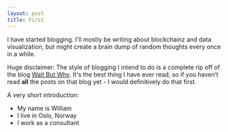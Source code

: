 ```yaml
---
layout: post
title: First
---
```


I have started blogging. <!--more--> I'll mostly be writing about blockchainz and data visualization, but might create a brain dump of random thoughts every once in a while.

Huge disclaimer: The style of blogging I intend to do is a complete rip off of the blog [Wait But Why](http://waitbutwhy.com/). It's the best thing I have ever read, so if you haven’t read **all** the posts on that blog yet - I would definitively do that first.

A very short introduction:

- My name is William
- I live in Oslo, Norway
- I work as a consultant



